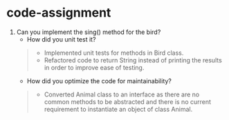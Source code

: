 # code-assignment

1. Can you implement the sing() method for the bird?
    * How did you unit test it?
    > - Implemented unit tests for methods in Bird class. 
    > - Refactored code to return String instead of printing 
    the results in order to improve ease of testing.
    * How did you optimize the code for maintainability?
    > - Converted Animal class to an interface as there are no
    common methods to be abstracted and there is no current 
    requirement to instantiate an object of class Animal.
